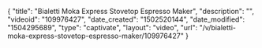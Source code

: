 {
    "title": "Bialetti Moka Express Stovetop Espresso Maker",
    "description": "",
    "videoid": "109976427",
    "date_created": "1502520144",
    "date_modified": "1504295689",
    "type": "captivate",
    "layout": "video",
    "url": "\/v\/bialetti-moka-express-stovetop-espresso-maker\/109976427"
}